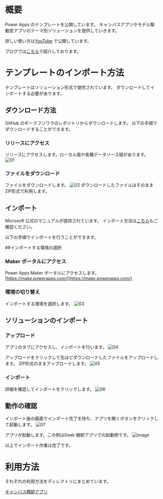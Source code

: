 # 概要
Power Apps のテンプレートを公開しています。
キャンバスアプリやモデル駆動型アプリのテーマ別ソリューションを提供していきます。

詳しい使い方は[YouTube](https://youtu.be/5u8ibWLOVKA) で公開しています。

ブログでは[こちら](https://www.geekfujiwara.com/tech/powerplatform/2985/)で紹介しております。


# テンプレートのインポート方法

テンプレートはソリューション形式で提供されています。
ダウンロードしてインポートする必要があります。

## ダウンロード方法
GitHub のギークフジワラのレポジトリからダウンロードします。
以下の手順でダウンロードすることができます。

### リリースにアクセス
リリースにアクセスします。ローカル版や各種データソース版があります。
![01](https://user-images.githubusercontent.com/96101315/236035069-4b8853e8-9a58-43cb-b894-9d81d15e11cc.png)

### ファイルをダウンロード
ファイルをダウンロードします。
![02](https://user-images.githubusercontent.com/96101315/236035098-879f5d21-50d0-4f7c-bfe7-2195462199cf.png)
ダウンロードしたファイルはそのままZIP形式で利用します。

## インポート
Microsoft 公式のマニュアルが提供されています。
インポート方法は[こちら](https://learn.microsoft.com/ja-jp/power-apps/maker/canvas-apps/export-import-app#%E3%82%AD%E3%83%A3%E3%83%B3%E3%83%90%E3%82%B9-%E3%82%A2%E3%83%97%E3%83%AA-%E3%83%91%E3%83%83%E3%82%B1%E3%83%BC%E3%82%B8%E3%81%AE%E3%82%A4%E3%83%B3%E3%83%9D%E3%83%BC%E3%83%88)もご確認ください。

以下の手順でインポートを行うことができます。

##インポートする環境の選択

### Maker ポータルにアクセス
Power Apps Maker ポータルにアクセスします。
[https://make.powerapps.com/](https://make.powerapps.com/)

### 環境の切り替え
インポートする環境を選択します。
![03](https://user-images.githubusercontent.com/96101315/236039165-3b7c6925-e2a4-4e72-aa51-d9081a92b9ba.png)

## ソリューションのインポート
### アップロード
アプリのタブにアクセスし、インポートを行います。
![04](https://user-images.githubusercontent.com/96101315/236039157-cbd4a4c9-c438-427f-a746-f74eb5a3c8b9.png)

アップロードをクリックして先ほどダウンロードしたファイルをアップロードします。
ZIP形式のままアップロードします。
![05](https://user-images.githubusercontent.com/96101315/236039155-33c3ee41-6301-40c2-81a8-9508842a1fc7.png)

### インポート
詳細を確認してインポートをクリックします。
![06](https://user-images.githubusercontent.com/96101315/236039143-430a21fc-7c84-43d1-b60a-b165278fad0a.png)

## 動作の確認
インポート後の画面でインポート完了を待ち、アプリを開くボタンをクリックして起動します。
![07](https://user-images.githubusercontent.com/96101315/236040811-74e2554c-ae6d-49e0-aa50-c5d99c763408.png)

アプリが起動します。この例はGeek 棚卸アプリでの起動例です。
![image](https://user-images.githubusercontent.com/96101315/236041262-49975724-26be-453b-9666-af271b57ae91.png)

以上でインポート作業は完了です。

# 利用方法
それぞれの利用方法をディレクトリにまとめています。

[キャンバス棚卸アプリ](https://github.com/geekfujiwara/PowerAppsTemplates/tree/main/%E3%82%AD%E3%83%A3%E3%83%B3%E3%83%90%E3%82%B9%E6%A3%9A%E5%8D%B8%E3%82%A2%E3%83%97%E3%83%AA)

